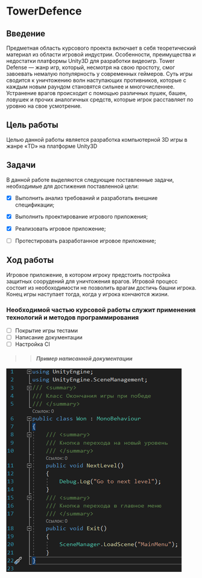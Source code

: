 # TowerDefence
## Введение
Предметная область курсового проекта включает в себя теоретический материал из области игровой индустрии. Особенности, преимущества и недостатки платформы Unity3D для разработки видеоигр. Tower Defense — жанр игр, который, несмотря на свою простоту, смог завоевать немалую популярность у современных геймеров. Суть игры сводится к уничтожению волн наступающих противников, которые с каждым новым раундом становятся сильнее и многочисленнее. Устранение врагов происходит с помощью различных пушек, башен, ловушек и прочих аналогичных средств, которые игрок расставляет по уровню на свое усмотрение.
## Цель работы
Целью данной работы является разработка компьютерной 3D игры в жанре «TD» на платформе Unity3D
## Задачи
В данной работе выделяются следующие поставленные задачи, необходимые для достижения поставленной цели:
- [X] Выполнить анализ требований и разработать внешние спецификации;
- [X] Выполнить проектирование игрового приложения;
- [X] Реализовать игровое приложение;
- [ ] Протестировать разработанное игровое приложение;


## Ход работы
Игровое приложение, в котором игроку предстоить постройка защитных соорудений для уничтожения врагов.
Игровой процесс состоит из необоходимости не позволить врагам достичь башни игрока. Конец игры наступает тогда, когда у игрока кончаются жизни.

### Необходимой частью курсовой работы служит применения технологий и методов программирования
- [ ] Покрытие игры тестами
- [ ] Написание документации
- [ ] Настройка CI

>>#### *Пример написанной документации*
![](https://github.com/ARAOvsepyan/TowerDefence/blob/master/Images/Image_9.png)

